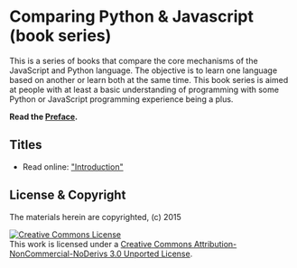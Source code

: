 # Comparing Python & Javascript (book series)

This is a series of books that compare the core mechanisms of the JavaScript and Python language. The objective is to learn one language based on another or learn both at the same time. This book series is aimed at people with at least a basic understanding of programming with some Python or JavaScript programming experience being a plus.

**Read the [Preface](preface.md).**

## Titles

* Read online: ["Introduction"](intro/README.md#comparing-python-to-javascript--intro)

## License & Copyright

The materials herein are copyrighted, (c) 2015

<a rel="license" href="http://creativecommons.org/licenses/by-nc-nd/3.0/"><img alt="Creative Commons License" style="border-width:0" src="https://i.creativecommons.org/l/by-nc-nd/3.0/88x31.png" /></a><br />This work is licensed under a <a rel="license" href="http://creativecommons.org/licenses/by-nc-nd/3.0/">Creative Commons Attribution-NonCommercial-NoDerivs 3.0 Unported License</a>.
